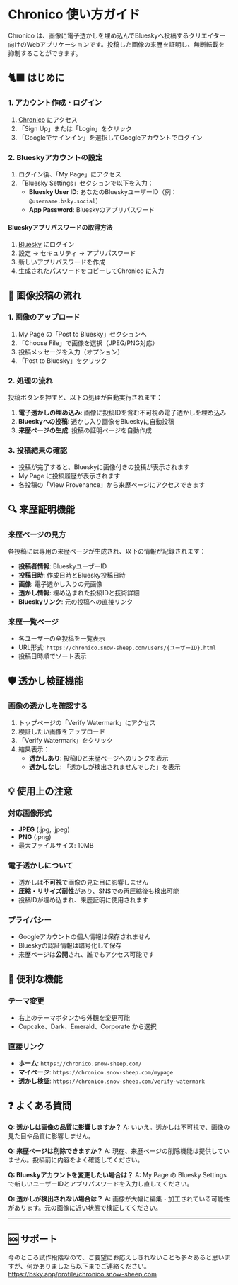 # Chronico 使い方ガイド

Chronico は、画像に電子透かしを埋め込んでBlueskyへ投稿するクリエイター向けのWebアプリケーションです。投稿した画像の来歴を証明し、無断転載を抑制することができます。

## 🐈‍⬛ はじめに

### 1. アカウント作成・ログイン

1. [Chronico](https://chronico.snow-sheep.com/) にアクセス
2. 「Sign Up」または「Login」をクリック
3. 「Googleでサインイン」を選択してGoogleアカウントでログイン

### 2. Blueskyアカウントの設定

1. ログイン後、「My Page」にアクセス
2. 「Bluesky Settings」セクションで以下を入力：
   - **Bluesky User ID**: あなたのBlueskyユーザーID（例：`@username.bsky.social`）
   - **App Password**: Blueskyのアプリパスワード

#### Blueskyアプリパスワードの取得方法

1. [Bluesky](https://bsky.app/) にログイン
2. 設定 → セキュリティ → アプリパスワード
3. 新しいアプリパスワードを作成
4. 生成されたパスワードをコピーしてChronico に入力

## 🎨 画像投稿の流れ

### 1. 画像のアップロード

1. My Page の「Post to Bluesky」セクションへ
2. 「Choose File」で画像を選択（JPEG/PNG対応）
3. 投稿メッセージを入力（オプション）
4. 「Post to Bluesky」をクリック

### 2. 処理の流れ

投稿ボタンを押すと、以下の処理が自動実行されます：

1. **電子透かしの埋め込み**: 画像に投稿IDを含む不可視の電子透かしを埋め込み
2. **Blueskyへの投稿**: 透かし入り画像をBlueskyに自動投稿
3. **来歴ページの生成**: 投稿の証明ページを自動作成

### 3. 投稿結果の確認

- 投稿が完了すると、Blueskyに画像付きの投稿が表示されます
- My Page に投稿履歴が表示されます
- 各投稿の「View Provenance」から来歴ページにアクセスできます

## 🔍 来歴証明機能

### 来歴ページの見方

各投稿には専用の来歴ページが生成され、以下の情報が記録されます：

- **投稿者情報**: BlueskyユーザーID
- **投稿日時**: 作成日時とBluesky投稿日時
- **画像**: 電子透かし入りの元画像
- **透かし情報**: 埋め込まれた投稿IDと技術詳細
- **Blueskyリンク**: 元の投稿への直接リンク

### 来歴一覧ページ

- 各ユーザーの全投稿を一覧表示
- URL形式: `https://chronico.snow-sheep.com/users/{ユーザーID}.html`
- 投稿日時順でソート表示

## 🛡️ 透かし検証機能

### 画像の透かしを確認する

1. トップページの「Verify Watermark」にアクセス
2. 検証したい画像をアップロード
3. 「Verify Watermark」をクリック
4. 結果表示：
   - **透かしあり**: 投稿IDと来歴ページへのリンクを表示
   - **透かしなし**: 「透かしが検出されませんでした」を表示

## 💡 使用上の注意

### 対応画像形式
- **JPEG** (.jpg, .jpeg)
- **PNG** (.png)
- 最大ファイルサイズ: 10MB

### 電子透かしについて
- 透かしは**不可視**で画像の見た目に影響しません
- **圧縮・リサイズ耐性**があり、SNSでの再圧縮後も検出可能
- 投稿IDが埋め込まれ、来歴証明に使用されます

### プライバシー
- Googleアカウントの個人情報は保存されません
- Blueskyの認証情報は暗号化して保存
- 来歴ページは**公開**され、誰でもアクセス可能です

## 🔗 便利な機能

### テーマ変更
- 右上のテーマボタンから外観を変更可能
- Cupcake、Dark、Emerald、Corporate から選択

### 直接リンク
- **ホーム**: `https://chronico.snow-sheep.com/`
- **マイページ**: `https://chronico.snow-sheep.com/mypage`
- **透かし検証**: `https://chronico.snow-sheep.com/verify-watermark`

## ❓ よくある質問

**Q: 透かしは画像の品質に影響しますか？**
A: いいえ。透かしは不可視で、画像の見た目や品質に影響しません。

**Q: 来歴ページは削除できますか？**
A: 現在、来歴ページの削除機能は提供していません。投稿前に内容をよく確認してください。

**Q: Blueskyアカウントを変更したい場合は？**
A: My Page の Bluesky Settings で新しいユーザーIDとアプリパスワードを入力し直してください。

**Q: 透かしが検出されない場合は？**
A: 画像が大幅に編集・加工されている可能性があります。元の画像に近い状態で検証してください。

---

## 🆘 サポート

今のところ試作段階なので、ご要望にお応えしきれないことも多々あると思いますが、何かありましたら以下までご連絡ください。
https://bsky.app/profile/chronico.snow-sheep.com
